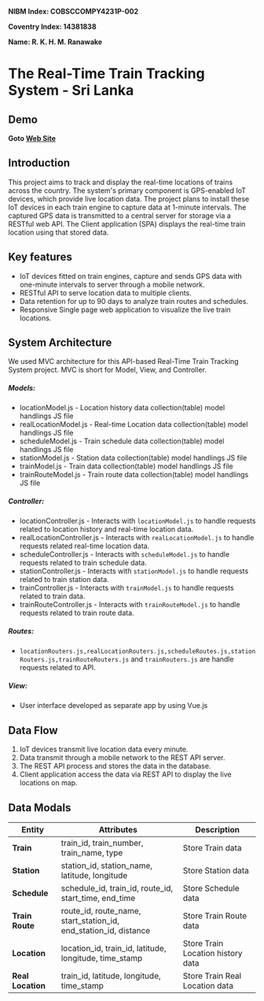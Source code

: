 **NIBM Index: COBSCCOMPY4231P-002**

**Coventry Index: 14381838**

**Name: R. K. H. M. Ranawake**

# The Real-Time Train Tracking System - Sri Lanka

## Demo
**Goto [Web Site](https://www.livetrainlocation.xyz/)**

## Introduction
This project aims to track and display the real-time locations of trains across the country. The system's primary component is GPS-enabled IoT devices, which provide live location data. The project plans to install these IoT devices in each train engine to capture data at 1-minute intervals. The captured GPS data is transmitted to a central server for storage via a RESTful web API. The Client application (SPA) displays the real-time train location using that stored data.

## Key features
* IoT devices fitted on train engines, capture and sends GPS data with one-minute intervals to server through a mobile network.
* RESTful API to serve location data to multiple clients.
* Data retention for up to 90 days to analyze train routes and schedules.
* Responsive Single page web application to visualize the live train locations.

## System Architecture
We used MVC architecture for this API-based Real-Time Train Tracking System project. MVC is short for Model, View, and Controller.

##### Models:
* locationModel.js - Location history data collection(table) model handlings JS file
* realLocationModel.js - Real-time Location data collection(table) model handlings JS file
* scheduleModel.js - Train schedule data collection(table) model handlings JS file
* stationModel.js - Station data collection(table) model handlings JS file
* trainModel.js - Train data collection(table) model handlings JS file
* trainRouteModel.js - Train route data collection(table) model handlings JS file

##### Controller:
* locationController.js - Interacts with `locationModel.js` to handle requests related to location history and real-time location data.
* realLocationController.js - Interacts with `realLocationModel.js` to handle requests related real-time location data.
* scheduleController.js - Interacts with `scheduleModel.js` to handle requests related to train schedule data.
* stationController.js - Interacts with `stationModel.js` to handle requests related to train station data.
* trainController.js - Interacts with `trainModel.js` to handle requests related to train data.
* trainRouteController.js - Interacts with `trainRouteModel.js` to handle requests related to train route data.

##### Routes:
* `locationRouters.js,realLocationRouters.js,scheduleRoutes.js,stationRouters.js,trainRouteRouters.js` and `trainRouters.js` are handle requests related to API.

##### View:
* User interface developed as separate app by using Vue.js

## Data Flow
1.	IoT devices transmit live location data every minute.
2.	Data transmit through a mobile network to the REST API server.
3.	The REST API process and stores the data in the database.
4.	Client application access the data via REST API to display the live locations on map.

## Data Modals

| **Entity**        | **Attributes**                                                   | **Description**                   |
|-------------------|------------------------------------------------------------------|-----------------------------------|
| **Train**         | train_id, train_number, train_name, type                         | Store Train data                  |
| **Station**       | station_id, station_name, latitude, longitude                    | Store Station data                |
| **Schedule**      | schedule_id, train_id, route_id, start_time, end_time            | Store Schedule data               |
| **Train Route**   | route_id, route_name, start_station_id, end_station_id, distance | Store Train Route data            |
| **Location**      | location_id, train_id, latitude, longitude, time_stamp           | Store Train Location history data |
| **Real Location** | train_id, latitude, longitude, time_stamp                        | Store Train Real Location data    |

